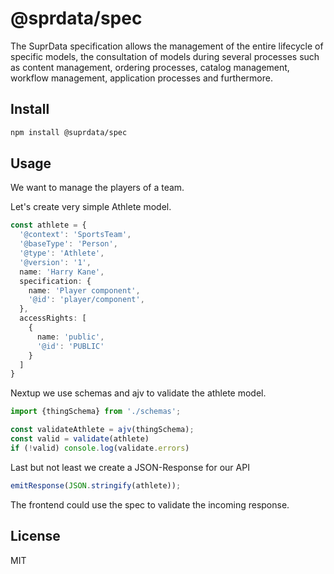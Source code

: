 # @sprdata/spec

The SuprData specification allows the management of the entire 
lifecycle of specific models, the consultation of models during 
several processes such as content management, ordering processes, 
catalog management, workflow management, application processes and furthermore.

## Install

```bash
npm install @suprdata/spec
```

## Usage

We want to manage the players of a team.

Let's create very simple Athlete model.

```ts
const athlete = {
  '@context': 'SportsTeam',
  '@baseType': 'Person',
  '@type': 'Athlete',
  '@version': '1',
  name: 'Harry Kane',
  specification: {
    name: 'Player component',
    '@id': 'player/component',
  },
  accessRights: [
    {
      name: 'public',
      '@id': 'PUBLIC'
    }
  ]
}
```

Nextup we use schemas and ajv to validate the athlete model.

```ts
import {thingSchema} from './schemas';

const validateAthlete = ajv(thingSchema);
const valid = validate(athlete)
if (!valid) console.log(validate.errors)

```

Last but not least we create a JSON-Response for our API

```ts
emitResponse(JSON.stringify(athlete));
```

The frontend could use the spec to validate the incoming response.

## License

MIT
